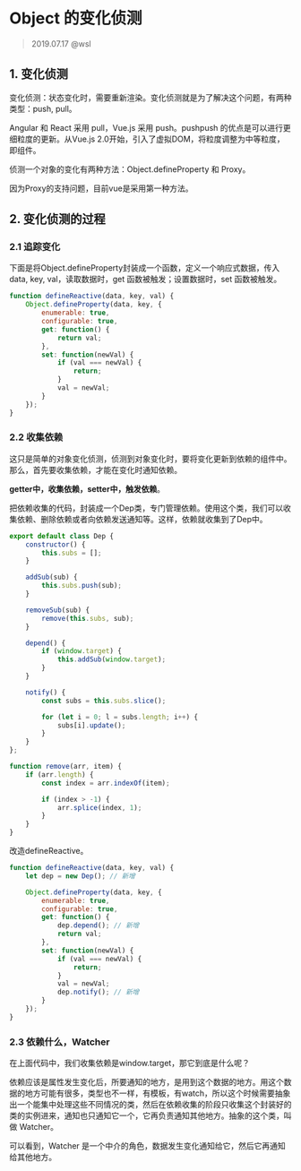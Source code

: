 # Object 的变化侦测

> 2019.07.17 @wsl

## 1. 变化侦测

变化侦测：状态变化时，需要重新渲染。变化侦测就是为了解决这个问题，有两种类型：push, pull。

Angular 和 React 采用 pull，Vue.js 采用 push。pushpush 的优点是可以进行更细粒度的更新。从Vue.js 2.0开始，引入了虚拟DOM，将粒度调整为中等粒度，即组件。

侦测一个对象的变化有两种方法：Object.defineProperty 和 Proxy。

因为Proxy的支持问题，目前vue是采用第一种方法。

## 2. 变化侦测的过程

### 2.1 追踪变化

下面是将Object.defineProperty封装成一个函数，定义一个响应式数据，传入data, key, val，读取数据时，get 函数被触发；设置数据时，set 函数被触发。

```javascript
function defineReactive(data, key, val) {
    Object.defineProperty(data, key, {
        enumerable: true,
        configurable: true,
        get: function() {
            return val;
        },
        set: function(newVal) {
            if (val === newVal) {
                return;
            }
            val = newVal;
        }
    });
}
```

### 2.2 收集依赖

这只是简单的对象变化侦测，侦测到对象变化时，要将变化更新到依赖的组件中。那么，首先要收集依赖，才能在变化时通知依赖。

**getter中，收集依赖，setter中，触发依赖**。

把依赖收集的代码，封装成一个Dep类，专门管理依赖。使用这个类，我们可以收集依赖、删除依赖或者向依赖发送通知等。这样，依赖就收集到了Dep中。

```javascript
export default class Dep {
    constructor() {
        this.subs = [];
    }

    addSub(sub) {
        this.subs.push(sub);
    }

    removeSub(sub) {
        remove(this.subs, sub);
    }

    depend() {
        if (window.target) {
            this.addSub(window.target);
        }
    }

    notify() {
        const subs = this.subs.slice();

        for (let i = 0; l = subs.length; i++) {
            subs[i].update();
        }
    }
};

function remove(arr, item) {
    if (arr.length) {
        const index = arr.indexOf(item);

        if (index > -1) {
            arr.splice(index, 1);
        }
    }
}
```

改造defineReactive。

```javascript
function defineReactive(data, key, val) {
    let dep = new Dep(); // 新增

    Object.defineProperty(data, key, {
        enumerable: true,
        configurable: true,
        get: function() {
            dep.depend(); // 新增
            return val;
        },
        set: function(newVal) {
            if (val === newVal) {
                return;
            }
            val = newVal;
            dep.notify(); // 新增
        }
    });
}
```

### 2.3 依赖什么，Watcher

在上面代码中，我们收集依赖是window.target，那它到底是什么呢？

依赖应该是属性发生变化后，所要通知的地方，是用到这个数据的地方。用这个数据的地方可能有很多，类型也不一样，有模板，有watch，所以这个时候需要抽象出一个能集中处理这些不同情况的类，然后在依赖收集的阶段只收集这个封装好的类的实例进来，通知也只通知它一个，它再负责通知其他地方。抽象的这个类，叫做 Watcher。

可以看到，Watcher 是一个中介的角色，数据发生变化通知给它，然后它再通知给其他地方。





